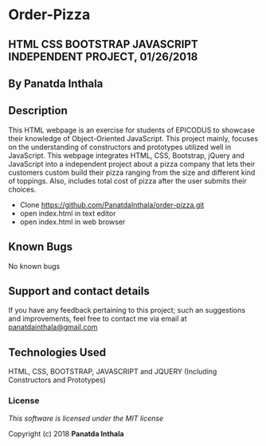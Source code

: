 # Order-Pizza

## HTML CSS BOOTSTRAP JAVASCRIPT INDEPENDENT PROJECT, 01/26/2018

## By Panatda Inthala

## Description

This HTML webpage is an exercise for students of EPICODUS to showcase their knowledge of Object-Oriented JavaScript. This project mainly, focuses on the understanding of constructors and prototypes utilized well in JavaScript. This webpage integrates HTML, CSS, Bootstrap, jQuery and JavaScript into a independent project about a pizza company that lets their customers custom build their pizza ranging from the size and different kind of toppings. Also, includes total cost of pizza after the user submits their choices.

- Clone <https://github.com/PanatdaInthala/order-pizza.git>
- open index.html in text editor
- open index.html in web browser

## Known Bugs

No known bugs

## Support and contact details

If you have any feedback pertaining to this project; such an suggestions and improvements, feel free to contact me via email at panatdainthala@gmail.com

## Technologies Used

HTML, CSS, BOOTSTRAP, JAVASCRIPT and JQUERY (Including Constructors and Prototypes)

### License

_This software is licensed under the MIT license_

Copyright (c) 2018 **Panatda Inthala**
